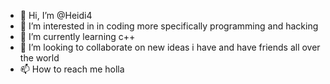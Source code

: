 - 👋 Hi, I’m @Heidi4
- 👀 I’m interested in in coding more specifically programming and hacking
- 🌱 I’m currently learning c++
- 💞️ I’m looking to collaborate on new ideas i have and have friends all over the world 
- 📫 How to reach me holla

<!---
Heidi4/Heidi4 is a ✨ special ✨ repository because its `README.md` (this file) appears on your GitHub profile.
You can click the Preview link to take a look at your changes.
--->
